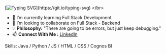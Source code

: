 [![Typing SVG](https://readme-typing-svg.demolab.com?font=Fira+Code&pause=1000&random=false&width=435&lines=Hi+there%2C+My+Name+is+Taqiyy+Faiz.)](https://git.io/typing-svg) </br>

- 🌱 I’m currently learning Full Stack Development 
- 👯 I’m looking to collaborate on Full Stack - Backend
- 💡 **Philosophy:** "There are going to be errors, but just keep debugging."
- 📫 **Connect With Me :** [LinkedIn](https://www.linkedin.com/in/taqiyy-faiz)

Skills: Java / Python / JS / HTML / CSS / Cognos BI 






